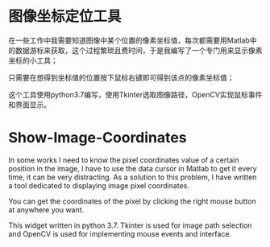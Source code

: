 # 图像坐标定位工具

在一些工作中我需要知道图像中某个位置的像素坐标值，每次都需要用Matlab中的数据游标来获取，这个过程繁琐且费时间，于是我编写了一个专门用来显示像素坐标的小工具；

只需要在想得到坐标值的位置按下鼠标右键即可得到该点的像素坐标值；

这个工具使用python3.7编写，使用Tkinter选取图像路径，OpenCV实现鼠标事件和界面显示。

# Show-Image-Coordinates

In some works I need to know the pixel coordinates value of a certain position in the image, I have to use the data cursor in Matlab to get it every time, it can be very distracting. As a solution to this problem, I have written a tool dedicated to displaying image pixel coordinates. 

You can get the coordinates of the pixel by clicking the right mouse button at anywhere you want.

This widget written in python 3.7. Tkinter is used for image path selection and OpenCV is used for implementing mouse events and interface.
